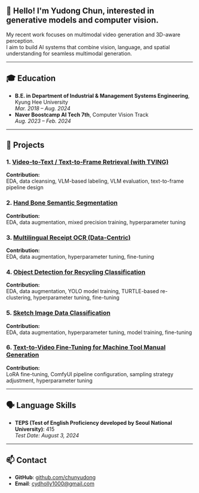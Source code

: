 ## 👋 Hello! I'm Yudong Chun, interested in generative models and computer vision.

My recent work focuses on multimodal video generation and 3D-aware perception.  
I aim to build AI systems that combine vision, language, and spatial understanding for seamless multimodal generation.

---

## 🎓 Education

- **B.E. in Department of Industrial & Management Systems Engineering**, Kyung Hee University  
  *Mar. 2018 – Aug. 2024*  
- **Naver Boostcamp AI Tech 7th**, Computer Vision Track  
  *Aug. 2023 – Feb. 2024*

---

## 🧩 Projects

### 1. [Video-to-Text / Text-to-Frame Retrieval (with TVING)](https://github.com/chunyudong/level2-cv-final-cv-08)  
**Contribution:**  
EDA, data cleansing, VLM-based labeling, VLM evaluation, text-to-frame pipeline design

### 2. [Hand Bone Semantic Segmentation](https://github.com/chunyudong/level2-cv-semanticsegmentation-cv-11-lv3)  
**Contribution:**  
EDA, data augmentation, mixed precision training, hyperparameter tuning

### 3. [Multilingual Receipt OCR (Data-Centric)](https://github.com/chunyudong/level2-cv-datacentric-cv-08)  
**Contribution:**  
EDA, data augmentation, hyperparameter tuning, fine-tuning

### 4. [Object Detection for Recycling Classification](https://github.com/chunyudong/level2-objectdetection-cv-08)  
**Contribution:**  
EDA, data augmentation, YOLO model training, TURTLE-based re-clustering, hyperparameter tuning, fine-tuning

### 5. [Sketch Image Data Classification](https://github.com/chunyudong/level1-imageclassification-cv-08)  
**Contribution:**  
EDA, data augmentation, hyperparameter tuning, model training, fine-tuning

### 6. [Text-to-Video Fine-Tuning for Machine Tool Manual Generation](https://github.com/chunyudong/T2V-Machine-tool-Fine-Tuning)  
**Contribution:**  
LoRA fine-tuning, ComfyUI pipeline configuration, sampling strategy adjustment, hyperparameter tuning

---

## 🗣️ Language Skills

- **TEPS (Test of English Proficiency developed by Seoul National University)**: 415  
  *Test Date: August 3, 2024*

---

## 📫 Contact

- **GitHub**: [github.com/chunyudong](https://github.com/chunyudong)  
- **Email**: cydholly1000@gmail.com
